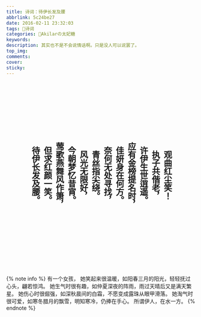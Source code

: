 ```yaml
---
title: 诗词：待伊长发及腰
abbrlink: 5c24be27
date: 2016-02-11 23:32:03
tags: 🔖诗词
categories: 🍰Akilarの太妃糖
keywords:
description: 其实也不是不会说情话啊。只是没人可以说罢了。
top_img:
comments:
cover:
sticky:
---
```

<style>  
.poems {  
  margin: 0 auto;  
  height: 500px;  
  font-size: 22px;
  writing-mode: vertical-lr;
  font-family:楷体 !important;  
  writing-mode: tb-lr;
}
</style>

<center class="poems"><b>
待伊长发及腰。 <br>
但求红颜一笑。<br>
莺歌燕舞风作箫，<br>
今朝梦忆昔宵。<br>
风光无限好，<br>
青丝指尖绕。<br>
奈何无处寻找，<br>
佳妍身在何方。<br>
应有金榜提名时，<br>
许伊生世逍遥。<br>
执子共偕老，<br>
观曲红尘笑！<br>
</b></center>

{% note info %}
有一个女孩，
她笑起来很温暖，如阳春三月的阳光，轻轻抚过心头，翩若惊鸿。
她生气时很有趣，如仲夏深夜的阵雨，雨过天晴后又是满天繁星。
她伤心时很倔强，如深秋晨间的白霜，不愿变成露珠从眼甲滑落。
她淘气时很可爱，如寒冬腊月的飘雪，明知寒冷，仍捧在手心。
所谓伊人，在水一方。
{% endnote %}
